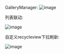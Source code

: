 GalleryManager:
![image](https://upload-images.jianshu.io/upload_images/5872156-1945f8fd3e2f766c.gif?imageMogr2/auto-orient/strip)

列表联动:

![image](https://github.com/digtal/recycleview-study/blob/master/ezgif-5-3fd86986ba4b.gif)

自定义recycleview下拉刷新:

![image](https://github.com/digtal/recycleview-study/blob/master/refresh.gif)
